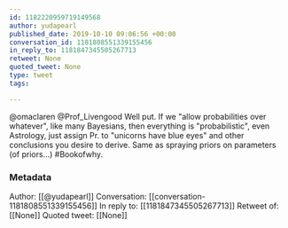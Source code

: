 ```yaml
---
id: 1182220959719149568
author: yudapearl
published_date: 2019-10-10 09:06:56 +00:00
conversation_id: 1181808551339155456
in_reply_to: 1181847345505267713
retweet: None
quoted_tweet: None
type: tweet
tags:

---
```


@omaclaren @Prof_Livengood Well put. If we "allow probabilities over whatever", like many Bayesians, then everything is "probabilistic", even Astrology, just assign Pr. to "unicorns have blue eyes" and other conclusions you desire to derive. Same as spraying priors on parameters (of priors...) #Bookofwhy.

### Metadata

Author: [[@yudapearl]]
Conversation: [[conversation-1181808551339155456]]
In reply to: [[1181847345505267713]]
Retweet of: [[None]]
Quoted tweet: [[None]]
